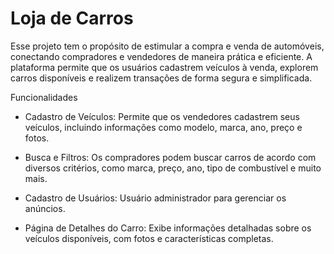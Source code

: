 # Loja de Carros

Esse projeto tem o propósito de estimular a compra e venda de automóveis, conectando compradores e vendedores de maneira prática e eficiente. A plataforma permite que os usuários cadastrem veículos à venda, explorem carros disponíveis e realizem transações de forma segura e simplificada.

Funcionalidades

- Cadastro de Veículos: Permite que os vendedores cadastrem seus veículos, incluindo informações como modelo, marca, ano, preço e fotos.

- Busca e Filtros: Os compradores podem buscar carros de acordo com diversos critérios, como marca, preço, ano, tipo de combustível e muito mais.

- Cadastro de Usuários: Usuário administrador para gerenciar os anúncios.

- Página de Detalhes do Carro: Exibe informações detalhadas sobre os veículos disponíveis, com fotos e características completas.
